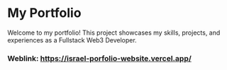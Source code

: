 # My Portfolio
Welcome to my portfolio! This project showcases my skills, projects, and experiences as a Fullstack Web3 Developer.

### Weblink: https://israel-porfolio-website.vercel.app/

